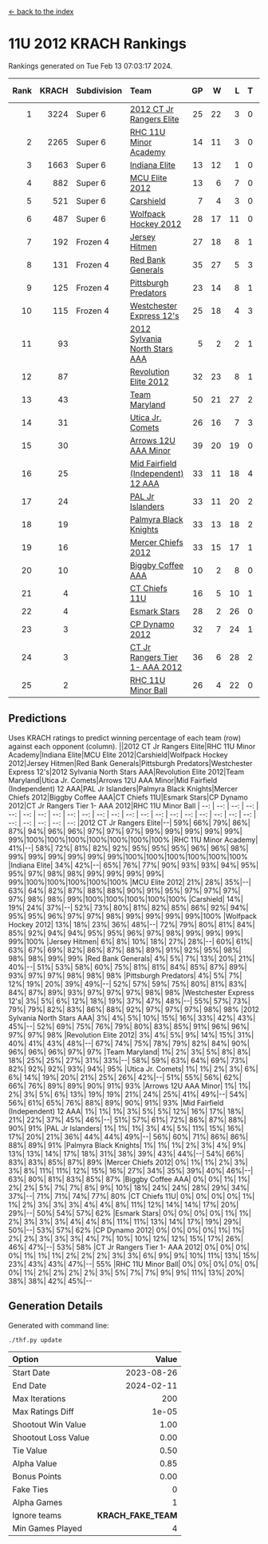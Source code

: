 [<- back to the index](readme.md)
# 11U 2012 KRACH Rankings
Rankings generated on Tue Feb 13 07:03:17 2024.

Rank|KRACH|Subdivision|Team|GP|W|L|T|OTW|OTL|SoS|Exp Wins|Win Diff
---:|---:|:---|:---|---:|---:|---:|---:|---:|---:|---:|---:|---:
1|3224|Super 6|[2012 CT Jr Rangers Elite](https://gamesheetstats.com/seasons/3664/teams/140909/schedule)|25|22|3|0|1|0|546|22.8|-0.0
2|2265|Super 6|[RHC 11U Minor Academy](https://gamesheetstats.com/seasons/3664/teams/140913/schedule)|14|11|3|0|0|1|911|11.8|-0.0
3|1663|Super 6|[Indiana Elite](https://gamesheetstats.com/seasons/3664/teams/144355/schedule)|13|12|1|0|1|0|174|12.8|-0.0
4|882|Super 6|[MCU Elite 2012](https://gamesheetstats.com/seasons/3664/teams/140908/schedule)|13|6|7|0|2|2|1642|6.8|-0.0
5|521|Super 6|[Carshield](https://gamesheetstats.com/seasons/3664/teams/160344/schedule)|7|4|3|0|0|1|839|4.8|-0.0
6|487|Super 6|[Wolfpack Hockey 2012](https://gamesheetstats.com/seasons/3664/teams/140914/schedule)|28|17|11|0|1|2|916|17.8|-0.0
7|192|Frozen 4|[Jersey Hitmen](https://gamesheetstats.com/seasons/3664/teams/140915/schedule)|27|18|8|1|0|0|540|19.4|0.0
8|131|Frozen 4|[Red Bank Generals](https://gamesheetstats.com/seasons/3664/teams/140916/schedule)|35|27|5|3|3|0|38|29.4|0.0
9|125|Frozen 4|[Pittsburgh Predators](https://gamesheetstats.com/seasons/3664/teams/140925/schedule)|23|14|8|1|0|1|353|15.4|0.0
10|115|Frozen 4|[Westchester Express 12's](https://gamesheetstats.com/seasons/3664/teams/140919/schedule)|25|18|4|3|2|1|51|20.4|0.0
11|93||[2012 Sylvania North Stars AAA](https://gamesheetstats.com/seasons/3664/teams/162461/schedule)|5|2|2|1|0|0|571|3.3|-0.0
12|87||[Revolution Elite 2012](https://gamesheetstats.com/seasons/3664/teams/140924/schedule)|32|23|8|1|1|1|54|24.4|0.0
13|43||[Team Maryland](https://gamesheetstats.com/seasons/3664/teams/140928/schedule)|50|21|27|2|1|0|510|22.9|0.0
14|31||[Utica Jr. Comets](https://gamesheetstats.com/seasons/3664/teams/140923/schedule)|26|16|7|3|2|1|28|18.4|0.0
15|30||[Arrows 12U AAA Minor](https://gamesheetstats.com/seasons/3664/teams/140920/schedule)|39|20|19|0|4|0|71|20.9|0.0
16|25||[Mid Fairfield (Independent) 12 AAA](https://gamesheetstats.com/seasons/3664/teams/140910/schedule)|33|11|18|4|1|2|90|13.9|0.0
17|24||[PAL Jr Islanders](https://gamesheetstats.com/seasons/3664/teams/140921/schedule)|33|11|20|2|1|4|268|12.9|0.0
18|19||[Palmyra Black Knights](https://gamesheetstats.com/seasons/3664/teams/140927/schedule)|33|13|18|2|0|1|51|14.9|0.0
19|16||[Mercer Chiefs 2012](https://gamesheetstats.com/seasons/3664/teams/140918/schedule)|33|15|17|1|0|2|40|16.4|0.0
20|10||[Biggby Coffee AAA](https://gamesheetstats.com/seasons/3664/teams/144354/schedule)|10|2|8|0|0|0|522|2.9|0.0
21|4||[CT Chiefs 11U](https://gamesheetstats.com/seasons/3664/teams/140912/schedule)|16|5|10|1|1|1|13|6.4|0.0
22|4||[Esmark Stars](https://gamesheetstats.com/seasons/3664/teams/140926/schedule)|28|2|26|0|0|0|539|2.9|0.0
23|3||[CP Dynamo 2012](https://gamesheetstats.com/seasons/3664/teams/140922/schedule)|32|7|24|1|1|1|40|8.4|0.0
24|3||[CT Jr Rangers Tier 1- AAA 2012](https://gamesheetstats.com/seasons/3664/teams/140911/schedule)|36|6|28|2|1|0|45|7.9|0.0
25|2||[RHC 11U Minor Ball](https://gamesheetstats.com/seasons/3664/teams/140917/schedule)|26|4|22|0|0|2|49|4.9|0.0

## Predictions
Uses KRACH ratings to predict winning percentage of each team (row) against each opponent (column).
||2012 CT Jr Rangers Elite|RHC 11U Minor Academy|Indiana Elite|MCU Elite 2012|Carshield|Wolfpack Hockey 2012|Jersey Hitmen|Red Bank Generals|Pittsburgh Predators|Westchester Express 12's|2012 Sylvania North Stars AAA|Revolution Elite 2012|Team Maryland|Utica Jr. Comets|Arrows 12U AAA Minor|Mid Fairfield (Independent) 12 AAA|PAL Jr Islanders|Palmyra Black Knights|Mercer Chiefs 2012|Biggby Coffee AAA|CT Chiefs 11U|Esmark Stars|CP Dynamo 2012|CT Jr Rangers Tier 1- AAA 2012|RHC 11U Minor Ball
| --: | --: | --: | --: | --: | --: | --: | --: | --: | --: | --: | --: | --: | --: | --: | --: | --: | --: | --: | --: | --: | --: | --: | --: | --: | --: 
|2012 CT Jr Rangers Elite|--| 59%| 66%| 79%| 86%| 87%| 94%| 96%| 96%| 97%| 97%| 97%| 99%| 99%| 99%| 99%| 99%| 99%|100%|100%|100%|100%|100%|100%|100%
|RHC 11U Minor Academy| 41%|--| 58%| 72%| 81%| 82%| 92%| 95%| 95%| 95%| 96%| 96%| 98%| 99%| 99%| 99%| 99%| 99%| 99%|100%|100%|100%|100%|100%|100%
|Indiana Elite| 34%| 42%|--| 65%| 76%| 77%| 90%| 93%| 93%| 94%| 95%| 95%| 97%| 98%| 98%| 99%| 99%| 99%| 99%| 99%|100%|100%|100%|100%|100%
|MCU Elite 2012| 21%| 28%| 35%|--| 63%| 64%| 82%| 87%| 88%| 88%| 90%| 91%| 95%| 97%| 97%| 97%| 97%| 98%| 98%| 99%|100%|100%|100%|100%|100%
|Carshield| 14%| 19%| 24%| 37%|--| 52%| 73%| 80%| 81%| 82%| 85%| 86%| 92%| 94%| 95%| 95%| 96%| 97%| 97%| 98%| 99%| 99%| 99%| 99%|100%
|Wolfpack Hockey 2012| 13%| 18%| 23%| 36%| 48%|--| 72%| 79%| 80%| 81%| 84%| 85%| 92%| 94%| 94%| 95%| 95%| 96%| 97%| 98%| 99%| 99%| 99%| 99%|100%
|Jersey Hitmen|  6%|  8%| 10%| 18%| 27%| 28%|--| 60%| 61%| 63%| 67%| 69%| 82%| 86%| 87%| 88%| 89%| 91%| 92%| 95%| 98%| 98%| 98%| 99%| 99%
|Red Bank Generals|  4%|  5%|  7%| 13%| 20%| 21%| 40%|--| 51%| 53%| 58%| 60%| 75%| 81%| 81%| 84%| 85%| 87%| 89%| 93%| 97%| 97%| 98%| 98%| 98%
|Pittsburgh Predators|  4%|  5%|  7%| 12%| 19%| 20%| 39%| 49%|--| 52%| 57%| 59%| 75%| 80%| 81%| 83%| 84%| 87%| 89%| 93%| 97%| 97%| 97%| 98%| 98%
|Westchester Express 12's|  3%|  5%|  6%| 12%| 18%| 19%| 37%| 47%| 48%|--| 55%| 57%| 73%| 79%| 79%| 82%| 83%| 86%| 88%| 92%| 97%| 97%| 97%| 98%| 98%
|2012 Sylvania North Stars AAA|  3%|  4%|  5%| 10%| 15%| 16%| 33%| 42%| 43%| 45%|--| 52%| 69%| 75%| 76%| 79%| 80%| 83%| 85%| 91%| 96%| 96%| 97%| 97%| 98%
|Revolution Elite 2012|  3%|  4%|  5%|  9%| 14%| 15%| 31%| 40%| 41%| 43%| 48%|--| 67%| 74%| 75%| 78%| 79%| 82%| 84%| 90%| 96%| 96%| 96%| 97%| 97%
|Team Maryland|  1%|  2%|  3%|  5%|  8%|  8%| 18%| 25%| 25%| 27%| 31%| 33%|--| 58%| 59%| 63%| 64%| 69%| 73%| 82%| 92%| 92%| 93%| 94%| 95%
|Utica Jr. Comets|  1%|  1%|  2%|  3%|  6%|  6%| 14%| 19%| 20%| 21%| 25%| 26%| 42%|--| 51%| 55%| 56%| 62%| 66%| 76%| 89%| 89%| 90%| 91%| 93%
|Arrows 12U AAA Minor|  1%|  1%|  2%|  3%|  5%|  6%| 13%| 19%| 19%| 21%| 24%| 25%| 41%| 49%|--| 54%| 56%| 61%| 65%| 76%| 88%| 89%| 90%| 91%| 93%
|Mid Fairfield (Independent) 12 AAA|  1%|  1%|  1%|  3%|  5%|  5%| 12%| 16%| 17%| 18%| 21%| 22%| 37%| 45%| 46%|--| 51%| 57%| 61%| 72%| 86%| 87%| 88%| 90%| 91%
|PAL Jr Islanders|  1%|  1%|  1%|  3%|  4%|  5%| 11%| 15%| 16%| 17%| 20%| 21%| 36%| 44%| 44%| 49%|--| 56%| 60%| 71%| 86%| 86%| 88%| 89%| 91%
|Palmyra Black Knights|  1%|  1%|  1%|  2%|  3%|  4%|  9%| 13%| 13%| 14%| 17%| 18%| 31%| 38%| 39%| 43%| 44%|--| 54%| 66%| 83%| 83%| 85%| 87%| 89%
|Mercer Chiefs 2012|  0%|  1%|  1%|  2%|  3%|  3%|  8%| 11%| 11%| 12%| 15%| 16%| 27%| 34%| 35%| 39%| 40%| 46%|--| 63%| 80%| 81%| 83%| 85%| 87%
|Biggby Coffee AAA|  0%|  0%|  1%|  1%|  2%|  2%|  5%|  7%|  7%|  8%|  9%| 10%| 18%| 24%| 24%| 28%| 29%| 34%| 37%|--| 71%| 71%| 74%| 77%| 80%
|CT Chiefs 11U|  0%|  0%|  0%|  0%|  1%|  1%|  2%|  3%|  3%|  3%|  4%|  4%|  8%| 11%| 12%| 14%| 14%| 17%| 20%| 29%|--| 50%| 54%| 57%| 62%
|Esmark Stars|  0%|  0%|  0%|  0%|  1%|  1%|  2%|  3%|  3%|  3%|  4%|  4%|  8%| 11%| 11%| 13%| 14%| 17%| 19%| 29%| 50%|--| 53%| 57%| 62%
|CP Dynamo 2012|  0%|  0%|  0%|  0%|  1%|  1%|  2%|  2%|  3%|  3%|  3%|  4%|  7%| 10%| 10%| 12%| 12%| 15%| 17%| 26%| 46%| 47%|--| 53%| 58%
|CT Jr Rangers Tier 1- AAA 2012|  0%|  0%|  0%|  0%|  1%|  1%|  1%|  2%|  2%|  2%|  3%|  3%|  6%|  9%|  9%| 10%| 11%| 13%| 15%| 23%| 43%| 43%| 47%|--| 55%
|RHC 11U Minor Ball|  0%|  0%|  0%|  0%|  0%|  0%|  1%|  2%|  2%|  2%|  2%|  3%|  5%|  7%|  7%|  9%|  9%| 11%| 13%| 20%| 38%| 38%| 42%| 45%|--

## Generation Details

Generated with command line:
```
./thf.py update
```

| Option | Value |
| :----- | ----: |
| Start Date | 2023-08-26 |
| End Date | 2024-02-11 |
| Max Iterations | 200 |
| Max Ratings Diff | 1e-05 |
| Shootout Win Value | 1.00 |
| Shootout Loss Value | 0.00 |
| Tie Value | 0.50 |
| Alpha Value | 0.85 |
| Bonus Points | 0.00 |
| Fake Ties | 0 |
| Alpha Games | 1 |
| Ignore teams | __KRACH_FAKE_TEAM__ |
| Min Games Played | 4 |

